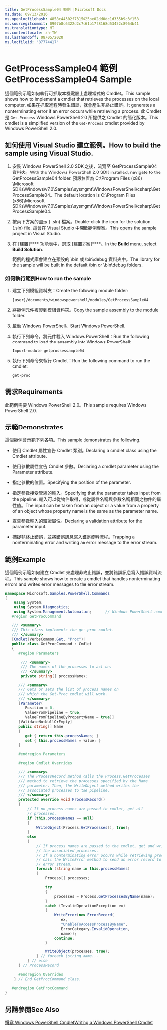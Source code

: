 ```yaml
---
title: GetProcessSample04 範例 |Microsoft Docs
ms.date: 09/13/2016
ms.openlocfilehash: 4858c44302f7315625be02dd0dc1d335b9c3f158
ms.sourcegitcommit: 0907b8c6322d2c7c61b17f8168d53452c8964b41
ms.translationtype: MT
ms.contentlocale: zh-TW
ms.lasthandoff: 08/05/2020
ms.locfileid: "87774417"
---
```

# <a name="getprocesssample04-sample"></a><span data-ttu-id="8f8c0-102">GetProcessSample04 範例</span><span class="sxs-lookup"><span data-stu-id="8f8c0-102">GetProcessSample04 Sample</span></span>

<span data-ttu-id="8f8c0-103">這個範例示範如何執行可抓取本機電腦上處理常式的 Cmdlet。</span><span class="sxs-lookup"><span data-stu-id="8f8c0-103">This sample shows how to implement a cmdlet that retrieves the processes on the local computer.</span></span> <span data-ttu-id="8f8c0-104">如果在抓取進程時發生錯誤，就會產生非終止錯誤。</span><span class="sxs-lookup"><span data-stu-id="8f8c0-104">It generates a nonterminating error if an error occurs while retrieving a process.</span></span> <span data-ttu-id="8f8c0-105">此 Cmdlet 是 `Get-Process` Windows PowerShell 2.0 所提供之 Cmdlet 的簡化版本。</span><span class="sxs-lookup"><span data-stu-id="8f8c0-105">This cmdlet is a simplified version of the `Get-Process` cmdlet provided by Windows PowerShell 2.0.</span></span>

## <a name="how-to-build-the-sample-using-visual-studio"></a><span data-ttu-id="8f8c0-106">如何使用 Visual Studio 建立範例。</span><span class="sxs-lookup"><span data-stu-id="8f8c0-106">How to build the sample using Visual Studio.</span></span>

1. <span data-ttu-id="8f8c0-107">安裝 Windows PowerShell 2.0 SDK 之後，流覽至 GetProcessSample04 資料夾。</span><span class="sxs-lookup"><span data-stu-id="8f8c0-107">With the Windows PowerShell 2.0 SDK installed, navigate to the GetProcessSample04 folder.</span></span> <span data-ttu-id="8f8c0-108">預設位置為 C:\Program Files (x86) \Microsoft SDKs\Windows\v7.0\Samples\sysmgmt\WindowsPowerShell\csharp\GetProcessSample04。</span><span class="sxs-lookup"><span data-stu-id="8f8c0-108">The default location is C:\Program Files (x86)\Microsoft SDKs\Windows\v7.0\Samples\sysmgmt\WindowsPowerShell\csharp\GetProcessSample04.</span></span>

2. <span data-ttu-id="8f8c0-109">按兩下方案的圖示 ( .sln) 檔案。</span><span class="sxs-lookup"><span data-stu-id="8f8c0-109">Double-click the icon for the solution (.sln) file.</span></span> <span data-ttu-id="8f8c0-110">這會在 Visual Studio 中開啟範例專案。</span><span class="sxs-lookup"><span data-stu-id="8f8c0-110">This opens the sample project in Visual Studio.</span></span>

3. <span data-ttu-id="8f8c0-111">在 [建置]\*\*\*\* 功能表中，選取 [建置方案]\*\*\*\*。</span><span class="sxs-lookup"><span data-stu-id="8f8c0-111">In the **Build** menu, select **Build Solution**.</span></span>

    <span data-ttu-id="8f8c0-112">範例的程式庫會建立在預設的 \bin 或 \bin\debug 資料夾中。</span><span class="sxs-lookup"><span data-stu-id="8f8c0-112">The library for the sample will be built in the default \bin or \bin\debug folders.</span></span>

### <a name="how-to-run-the-sample"></a><span data-ttu-id="8f8c0-113">如何執行範例</span><span class="sxs-lookup"><span data-stu-id="8f8c0-113">How to run the sample</span></span>

1. <span data-ttu-id="8f8c0-114">建立下列模組資料夾：</span><span class="sxs-lookup"><span data-stu-id="8f8c0-114">Create the following module folder:</span></span>

    `[user]/documents/windowspowershell/modules/GetProcessSample04`

2. <span data-ttu-id="8f8c0-115">將範例元件複製到模組資料夾。</span><span class="sxs-lookup"><span data-stu-id="8f8c0-115">Copy the sample assembly to the module folder.</span></span>

3. <span data-ttu-id="8f8c0-116">啟動 Windows PowerShell。</span><span class="sxs-lookup"><span data-stu-id="8f8c0-116">Start Windows PowerShell.</span></span>

4. <span data-ttu-id="8f8c0-117">執行下列命令，將元件載入 Windows PowerShell：</span><span class="sxs-lookup"><span data-stu-id="8f8c0-117">Run the following command to load the assembly into Windows PowerShell:</span></span>

    `Import-module getprossessample04`

5. <span data-ttu-id="8f8c0-118">執行下列命令來執行 Cmdlet：</span><span class="sxs-lookup"><span data-stu-id="8f8c0-118">Run the following command to run the cmdlet:</span></span>

    `get-proc`

## <a name="requirements"></a><span data-ttu-id="8f8c0-119">需求</span><span class="sxs-lookup"><span data-stu-id="8f8c0-119">Requirements</span></span>

<span data-ttu-id="8f8c0-120">此範例需要 Windows PowerShell 2.0。</span><span class="sxs-lookup"><span data-stu-id="8f8c0-120">This sample requires Windows PowerShell 2.0.</span></span>

## <a name="demonstrates"></a><span data-ttu-id="8f8c0-121">示範</span><span class="sxs-lookup"><span data-stu-id="8f8c0-121">Demonstrates</span></span>

<span data-ttu-id="8f8c0-122">這個範例會示範下列各項。</span><span class="sxs-lookup"><span data-stu-id="8f8c0-122">This sample demonstrates the following.</span></span>

- <span data-ttu-id="8f8c0-123">使用 Cmdlet 屬性宣告 Cmdlet 類別。</span><span class="sxs-lookup"><span data-stu-id="8f8c0-123">Declaring a cmdlet class using the Cmdlet attribute.</span></span>

- <span data-ttu-id="8f8c0-124">使用參數屬性宣告 Cmdlet 參數。</span><span class="sxs-lookup"><span data-stu-id="8f8c0-124">Declaring a cmdlet parameter using the Parameter attribute.</span></span>

- <span data-ttu-id="8f8c0-125">指定參數的位置。</span><span class="sxs-lookup"><span data-stu-id="8f8c0-125">Specifying the position of the parameter.</span></span>

- <span data-ttu-id="8f8c0-126">指定參數接受管線的輸入。</span><span class="sxs-lookup"><span data-stu-id="8f8c0-126">Specifying that the parameter takes input from the pipeline.</span></span> <span data-ttu-id="8f8c0-127">輸入可以從物件取得，或從屬性名稱與參數名稱相同之物件的屬性值。</span><span class="sxs-lookup"><span data-stu-id="8f8c0-127">The input can be taken from an object or a value from a property of an object whose property name is the same as the parameter name.</span></span>

- <span data-ttu-id="8f8c0-128">宣告參數輸入的驗證屬性。</span><span class="sxs-lookup"><span data-stu-id="8f8c0-128">Declaring a validation attribute for the parameter input.</span></span>

- <span data-ttu-id="8f8c0-129">捕捉非終止錯誤，並將錯誤訊息寫入錯誤資料流程。</span><span class="sxs-lookup"><span data-stu-id="8f8c0-129">Trapping a nonterminating error and writing an error message to the error stream.</span></span>

## <a name="example"></a><span data-ttu-id="8f8c0-130">範例</span><span class="sxs-lookup"><span data-stu-id="8f8c0-130">Example</span></span>

<span data-ttu-id="8f8c0-131">這個範例示範如何建立 Cmdlet 來處理非終止錯誤，並將錯誤訊息寫入錯誤資料流程。</span><span class="sxs-lookup"><span data-stu-id="8f8c0-131">This sample shows how to create a cmdlet that handles nonterminating errors and writes error messages to the error stream.</span></span>

```csharp
namespace Microsoft.Samples.PowerShell.Commands
{
    using System;
    using System.Diagnostics;
    using System.Management.Automation;      // Windows PowerShell namespace.
   #region GetProcCommand

   /// <summary>
   /// This class implements the get-proc cmdlet.
   /// </summary>
   [Cmdlet(VerbsCommon.Get, "Proc")]
   public class GetProcCommand : Cmdlet
   {
      #region Parameters

       /// <summary>
       /// The names of the processes to act on.
       /// </summary>
       private string[] processNames;

      /// <summary>
      /// Gets or sets the list of process names on
      /// which the Get-Proc cmdlet will work.
      /// </summary>
      [Parameter(
         Position = 0,
         ValueFromPipeline = true,
         ValueFromPipelineByPropertyName = true)]
      [ValidateNotNullOrEmpty]
      public string[] Name
      {
         get { return this.processNames; }
         set { this.processNames = value; }
      }

      #endregion Parameters

      #region Cmdlet Overrides

      /// <summary>
      /// The ProcessRecord method calls the Process.GetProcesses
      /// method to retrieve the processes specified by the Name
      /// parameter. Then, the WriteObject method writes the
      /// associated processes to the pipeline.
      /// </summary>
      protected override void ProcessRecord()
      {
          // If no process names are passed to cmdlet, get all
          // processes.
          if (this.processNames == null)
          {
              WriteObject(Process.GetProcesses(), true);
          }
          else
          {
              // If process names are passed to the cmdlet, get and write
              // the associated processes.
              // If a nonterminating error occurs while retrieving processes,
              // call the WriteError method to send an error record to the
              // error stream.
              foreach (string name in this.processNames)
              {
                  Process[] processes;

                  try
                  {
                      processes = Process.GetProcessesByName(name);
                  }
                  catch (InvalidOperationException ex)
                  {
                      WriteError(new ErrorRecord(
                         ex,
                         "UnableToAccessProcessByName",
                         ErrorCategory.InvalidOperation,
                         name));
                      continue;
                  }

                  WriteObject(processes, true);
              } // foreach (string name...
          } // else
      } // ProcessRecord

      #endregion Overrides
    } // End GetProcCommand class.

   #endregion GetProcCommand
}
```

## <a name="see-also"></a><span data-ttu-id="8f8c0-132">另請參閱</span><span class="sxs-lookup"><span data-stu-id="8f8c0-132">See Also</span></span>

[<span data-ttu-id="8f8c0-133">撰寫 Windows PowerShell Cmdlet</span><span class="sxs-lookup"><span data-stu-id="8f8c0-133">Writing a Windows PowerShell Cmdlet</span></span>](./writing-a-windows-powershell-cmdlet.md)
